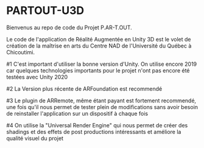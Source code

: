 # PARTOUT-U3D

Bienvenus au repo de code du Projet P.AR-T.OUT.

Le code de l'application de Réalité Augmentée en Unity 3D est le volet de création de la maîtrise en arts du Centre NAD de l'Université du Québec à Chicoutimi. 

#1 C'est important d'utiliser la bonne version d'Unity. On utilise encore 2019 car quelques technologies importants pour le projet n'ont pas encore été testées avec Unity 2020

#2 La Version plus récente de ARFoundation est recommendé

#3 Le plugin de ARRemote, même étant payant est fortement recommendé, une fois qu'il nous permet de tester plein de modifications sans avoir besoin de reinstaller l'application sur un dispositif à chaque fois

#4 On utilise la "Universal Render Engine" qui nous permet de créer des shadings et des effets de post productions intéressants et améliore la qualité visuel du projet


